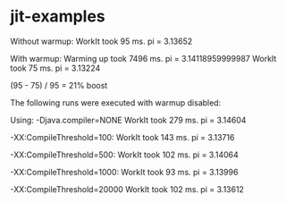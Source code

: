 jit-examples
============

Without warmup:
    WorkIt took 95 ms. pi = 3.13652

With warmup:
    Warming up took 7496 ms. pi = 3.14118959999987
    WorkIt took 75 ms. pi = 3.13224

(95 - 75) / 95 = 21% boost

The following runs were executed with warmup disabled:

Using: -Djava.compiler=NONE
    WorkIt took 279 ms. pi = 3.14604

-XX:CompileThreshold=100:
    WorkIt took 143 ms. pi = 3.13716

-XX:CompileThreshold=500:
    WorkIt took 102 ms. pi = 3.14064

-XX:CompileThreshold=1000:
    WorkIt took 93 ms. pi = 3.13996

-XX:CompileThreshold=20000
    WorkIt took 102 ms. pi = 3.13612

